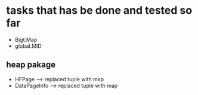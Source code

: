 # tasks that has be done and tested so far

- Bigt.Map 
- global.MID
## heap pakage
- HFPage --> replaced tuple with map
- DataPageInfo --> replaced tuple with map